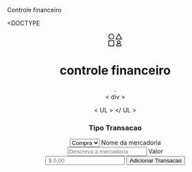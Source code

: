 

Controle financeiro



<!DOCTYPE html>
<DOCTYPE <html>

</html>
<html lang="en">
<head> </head>
<body>
<header> 
<svg width="33" height="32" viewBox="0 0 33 32" fill="none" xmlns="http://www.w3.org/2000/svg">
<path d="M24.4783 25.3684C26.2792 25.3684 27.7391 23.8957 27.7391 22.0789C27.7391 20.2622 26.2792 18.7895 24.4783 18.7895C22.6773 18.7895 21.2174 20.2622 21.2174 22.0789C21.2174 23.8957 22.6773 25.3684 24.4783 25.3684ZM24.4783 25.3684C21.5968 25.3684 19.2609 27.7248 19.2609 30.6316H29.6957C29.6957 27.7248 27.3597 25.3684 24.4783 25.3684ZM12.7391 8.92105C12.7391 12.1912 10.1112 14.8421 6.86957 14.8421C3.62789 14.8421 1 12.1912 1 8.92105C1 5.65095 3.62789 3 6.86957 3C10.1112 3 12.7391 5.65095 12.7391 8.92105ZM1 18.7895H12.7391V30.6316H1V18.7895ZM24.4783 3L31 14.8421H17.9565L24.4783 3Z" stroke="#333333" stroke-width="2" stroke-linecap="square"/>
</svg>

    
<h1> controle financeiro </h1>
<! - botão menu -
<         nave          class = "menu suspeito

<div class="menu-icon">.
<div></div>
<div></duv>
< div > </ div >

< UL > </ UL >                                             
  <nav>
    <selection class="container"
<div class="box-imput">

<form>
  <h3 class "Tipo Transacao"> Tipo Transacao </h3>
<select name="seletor-transaçao" id="transacao">
<option value="compra">Compra</option>
<option value="venda">Venda</option>
</select>
<label for="mercadoria"> Nome da mercadoria</label><br>
<input type="text" id="mercadoria" name="mercadoria" placeholder="Descreva a mercadoria">
<label for="valormercadoria">Valor</label><br>
<input type="number" id="valormercadoria" placeholder=" $ 0,00">
<input type="submit" value="Adicionar Transacao" id="buttonadicionar">


</html>



